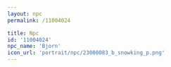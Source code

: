 ```yaml
---
layout: npc
permalink: /11004024

title: Npc
id: '11004024'
npc_name: 'Bjorn'
icon_url: 'portrait/npc/23000083_b_snowking_p.png'
---
```

